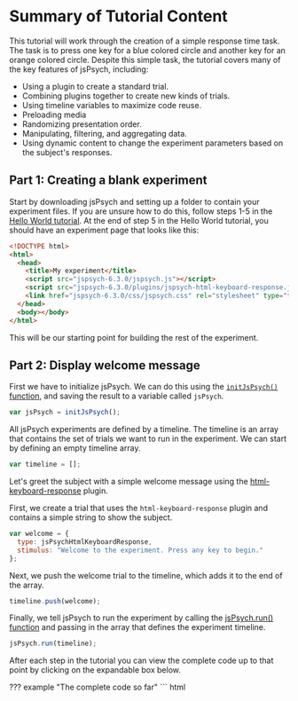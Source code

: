 # Summary of Tutorial Content

This tutorial will work through the creation of a simple response time task. The task is to press one key for a blue colored circle and another key for an orange colored circle. Despite this simple task, the tutorial covers many of the key features of jsPsych, including:

* Using a plugin to create a standard trial.
* Combining plugins together to create new kinds of trials.
* Using timeline variables to maximize code reuse.
* Preloading media
* Randomizing presentation order.
* Manipulating, filtering, and aggregating data.
* Using dynamic content to change the experiment parameters based on the subject's responses.

## Part 1: Creating a blank experiment

Start by downloading jsPsych and setting up a folder to contain your experiment files. If you are unsure how to do this, follow steps 1-5 in the [Hello World tutorial](hello-world.md). At the end of step 5 in the Hello World tutorial, you should have an experiment page that looks like this:

```html
<!DOCTYPE html>
<html>
  <head>
    <title>My experiment</title>
    <script src="jspsych-6.3.0/jspsych.js"></script>
    <script src="jspsych-6.3.0/plugins/jspsych-html-keyboard-response.js"></script>
    <link href="jspsych-6.3.0/css/jspsych.css" rel="stylesheet" type="text/css">
  </head>
  <body></body>
</html>
```

This will be our starting point for building the rest of the experiment.

## Part 2: Display welcome message

First we have to initialize jsPsych. We can do this using the [`initJsPsych()` function](/reference/jspsych.md#initjspsych), and saving the result to a variable called `jsPsych`.

```javascript
var jsPsych = initJsPsych();
```

All jsPsych experiments are defined by a timeline. The timeline is an array that contains the set of trials we want to run in the experiment. We can start by defining an empty timeline array.

```javascript
var timeline = [];
```

Let's greet the subject with a simple welcome message using the [html-keyboard-response](/plugins/jspsych-html-keyboard-response.md) plugin.

First, we create a trial that uses the `html-keyboard-response` plugin and contains a simple string to show the subject.

```javascript
var welcome = {
  type: jsPsychHtmlKeyboardResponse,
  stimulus: "Welcome to the experiment. Press any key to begin."
};
```

Next, we push the welcome trial to the timeline, which adds it to the end of the array.

```javascript
timeline.push(welcome);
```

Finally, we tell jsPsych to run the experiment by calling the [jsPsych.run() function](/reference/jspsych.md#jspsychrun) and passing in the array that defines the experiment timeline.

```javascript
jsPsych.run(timeline);
```
After each step in the tutorial you can view the complete code up to that point by clicking on the expandable box below.

??? example "The complete code so far"
    ``` html
    <!DOCTYPE html>
    <html>
      <head>
        <title>My experiment</title>
        <script src="jspsych-6.3.0/jspsych.js"></script>
        <script src="jspsych-6.3.0/plugins/jspsych-html-keyboard-response.js"></script>
        <link href="jspsych-6.3.0/css/jspsych.css" rel="stylesheet" type="text/css">
      </head>
      <body></body>
      <script>
        
        /* initialize jsPsych */
        var jsPsych = initJsPsych();

        /* create timeline */
        var timeline = [];

        /* define welcome message trial */
        var welcome = {
          type: jsPsychHtmlKeyboardResponse,
          stimulus: "Welcome to the experiment. Press any key to begin."
        };
        timeline.push(welcome);

        /* start the experiment */
        jsPsych.run(timeline);

      </script>
    </html>
    ```

## Part 3: Show instructions

We can use the same basic structure from part 2 to create a new trial that shows instructions to the subject. The only difference in this trial is that we will use HTML formatting to control how the instructions display and we will add a two second gap after the trial using the `post_trial_gap` parameter.

The trial definition looks like this:

```javascript
var instructions = {
  type: jsPsychHtmlKeyboardResponse,
  stimulus: `
    <p>In this experiment, a circle will appear in the center 
    of the screen.</p><p>If the circle is <strong>blue</strong>, 
    press the letter F on the keyboard as fast as you can.</p>
    <p>If the circle is <strong>orange</strong>, press the letter J 
    as fast as you can.</p>
    <div style='width: 700px;'>
    <div style='float: left;'><img src='img/blue.png'></img>
    <p class='small'><strong>Press the F key</strong></p></div>
    <div class='float: right;'><img src='img/orange.png'></img>
    <p class='small'><strong>Press the J key</strong></p></div>
    </div>
    <p>Press any key to begin.</p>
  `,
  post_trial_gap: 2000
};
```

!!! tip
    In JavaScript there are three different ways to define a `string`. You can use single quotes `'`, double quotes `"`, or backticks `` ` ``. Using backticks has two advantages over the other approaches, especially when you are creating long strings with HTML. You can extend the `string` across multiple lines and you can use [template strings](https://developer.mozilla.org/en-US/docs/Web/JavaScript/Reference/Template_literals) to easily incorporate variables.

Notice that the HTML includes `<img>` tags to display the images that the subject will be responding to. You'll need to download these image files. Right-click on each image below and select *Save image as...*. Put the images in a folder called `img` in the experiment folder you created in part 1.

![blue circle](../img/blue.png)
![orange circle](../img/orange.png)

Don't forget to add the trial to the timeline:

```javascript
timeline.push(instructions);
```

??? example "The complete code so far"

    ```html
    <!DOCTYPE html>
    <html>
      <head>
        <title>My experiment</title>
        <script src="jspsych-6.3.0/jspsych.js"></script>
        <script src="jspsych-6.3.0/plugins/jspsych-html-keyboard-response.js"></script>
        <link href="jspsych-6.3.0/css/jspsych.css" rel="stylesheet" type="text/css">
      </head>
      <body></body>
      <script>

        /* initialize jsPsych */
        var jsPsych = initJsPsych();

        /* create timeline */
        var timeline = [];

        /* define welcome message trial */
        var welcome = {
          type: jsPsychHtmlKeyboardResponse,
          stimulus: "Welcome to the experiment. Press any key to begin."
        };
        timeline.push(welcome);

        /* define instructions trial */
        var instructions = {
          type: jsPsychHtmlKeyboardResponse,
          stimulus: `
            <p>In this experiment, a circle will appear in the center 
            of the screen.</p><p>If the circle is <strong>blue</strong>, 
            press the letter F on the keyboard as fast as you can.</p>
            <p>If the circle is <strong>orange</strong>, press the letter J 
            as fast as you can.</p>
            <div style='width: 700px;'>
            <div style='float: left;'><img src='img/blue.png'></img>
            <p class='small'><strong>Press the F key</strong></p></div>
            <div class='float: right;'><img src='img/orange.png'></img>
            <p class='small'><strong>Press the J key</strong></p></div>
            </div>
            <p>Press any key to begin.</p>
          `,
          post_trial_gap: 2000
        };
        timeline.push(instructions);

        /* start the experiment */
        jsPsych.run(timeline);

      </script>
    </html>
    ```

## Part 4: Displaying stimuli and getting responses

Creating trials to show the stimuli is conceptually the same as creating a trial to show instructions, except that now we are displaying an image instead of text or html. This means we need to use a different plugin: jspsych-image-keyboard-response. We need to start by loading this plugin by adding a `<script>` tag to the document.

```html hl_lines="5"
<head>
  <title>My experiment</title>
  <script src="jspsych-6.3.0/jspsych.js"></script>
  <script src="jspsych-6.3.0/plugins/jspsych-html-keyboard-response.js"></script>
  <script src="jspsych-6.3.0/plugins/jspsych-image-keyboard-response.js"></script>
  <link href="jspsych-6.3.0/css/jspsych.css" rel="stylesheet" type="text/css">
</head>
```

For now, we will just show each image once. The path to the image file should be set as the `stimulus` parameter. We will also set the option for which keys the subject is allowed to use to respond (`choices`) so that only the 'f' and 'j' keys are valid responses.

```javascript
var blue_trial = {
  type: jsPsychImageKeyboardResponse,
  stimulus: 'img/blue.png',
  choices: ['f', 'j']
};

var orange_trial = {
  type: jsPsychImageKeyboardResponse,
  stimulus: 'img/orange.png',
  choices: ['f', 'j']
}
```

As usual, we need to add the trials to the timeline.

```javascript
timeline.push(blue_trial, orange_trial);
```

??? example "The complete code so far"

    ```html
    <!DOCTYPE html>
    <html>
      <head>
        <title>My experiment</title>
        <script src="jspsych-6.3.0/jspsych.js"></script>
        <script src="jspsych-6.3.0/plugins/jspsych-html-keyboard-response.js"></script>
        <script src="jspsych-6.3.0/plugins/jspsych-image-keyboard-response.js"></script>
        <link href="jspsych-6.3.0/css/jspsych.css" rel="stylesheet" type="text/css">
      </head>
      <body></body>
      <script>

        /* initialize jsPsych */
        var jsPsych = initJsPsych();

        /* create timeline */
        var timeline = [];

        /* define welcome message trial */
        var welcome = {
          type: jsPsychHtmlKeyboardResponse,
          stimulus: "Welcome to the experiment. Press any key to begin."
        };
        timeline.push(welcome);

        /* define instructions trial */
        var instructions = {
          type: jsPsychHtmlKeyboardResponse,
          stimulus: `
            <p>In this experiment, a circle will appear in the center 
            of the screen.</p><p>If the circle is <strong>blue</strong>, 
            press the letter F on the keyboard as fast as you can.</p>
            <p>If the circle is <strong>orange</strong>, press the letter J 
            as fast as you can.</p>
            <div style='width: 700px;'>
            <div style='float: left;'><img src='img/blue.png'></img>
            <p class='small'><strong>Press the F key</strong></p></div>
            <div class='float: right;'><img src='img/orange.png'></img>
            <p class='small'><strong>Press the J key</strong></p></div>
            </div>
            <p>Press any key to begin.</p>
          `,
          post_trial_gap: 2000
        };
        timeline.push(instructions);

        /* test trials */
        var blue_trial = {
          type: jsPsychImageKeyboardResponse,
          stimulus: 'img/blue.png',
          choices: ['f', 'j']
        };

        var orange_trial = {
          type: jsPsychImageKeyboardResponse,
          stimulus: 'img/orange.png',
          choices: ['f', 'j']
        }

        timeline.push(blue_trial, orange_trial);

        /* start the experiment */
        jsPsych.run(timeline);

      </script>
    </html>
    ```

## Part 5: Preloading media

Whenever we use media elements (images, audio, or video) in an experiment it is a good idea to preload them prior to needing them for a trial. By preloading media we ask the participant's browser to download the media ahead of needing it, so that when we do need to display or play it there is no lag from needing to download it. 

We are going to use the [jspsych-preload plugin](/plugins/jspsych-preload.md) to preload the two images. The [media preloading section](/overview/media-preloading.md) goes into a lot of detail about various options for preloading and different ways that you can use this plugin. Here we are simply going to give the plugin a list of the files that we want to be preloaded.

First we need to add the preload plugin to our `<head>` section.

```html hl_lines="6"
<head>
  <title>My experiment</title>
  <script src="jspsych-6.3.0/jspsych.js"></script>
  <script src="jspsych-6.3.0/plugins/jspsych-html-keyboard-response.js"></script>
  <script src="jspsych-6.3.0/plugins/jspsych-image-keyboard-response.js"></script>
  <script src="jspsych-6.3.0/plugins/jspsych-preload.js"></script>
  <link href="jspsych-6.3.0/css/jspsych.css" rel="stylesheet" type="text/css">
</head>
```


We'll put this trial at the very start of the experiment, so add this code before the `welcome` trial.

```js
var preload = {
  type: jsPsychPreload,
  images: ['img/blue.png', 'img/orange.png']
}
```

As always, add the trial to the timeline.

```js
timeline.push(preload);
```

??? example "The complete code so far"

    ```html
    <!DOCTYPE html>
    <html>
      <head>
        <title>My experiment</title>
        <script src="jspsych-6.3.0/jspsych.js"></script>
        <script src="jspsych-6.3.0/plugins/jspsych-html-keyboard-response.js"></script>
        <script src="jspsych-6.3.0/plugins/jspsych-image-keyboard-response.js"></script>
        <script src="jspsych-6.3.0/plugins/jspsych-preload.js"></script>
        <link href="jspsych-6.3.0/css/jspsych.css" rel="stylesheet" type="text/css">
      </head>
      <body></body>
      <script>

        /* initialize jsPsych */
        var jsPsych = initJsPsych();

        /* create timeline */
        var timeline = [];

        /* preload images */
        var preload = {
          type: jsPsychPreload,
          images: ['img/blue.png', 'img/orange.png']
        }
        timeline.push(preload);

        /* define welcome message trial */
        var welcome = {
          type: jsPsychHtmlKeyboardResponse,
          stimulus: "Welcome to the experiment. Press any key to begin."
        };
        timeline.push(welcome);

        /* define instructions trial */
        var instructions = {
          type: jsPsychHtmlKeyboardResponse,
          stimulus: `
            <p>In this experiment, a circle will appear in the center 
            of the screen.</p><p>If the circle is <strong>blue</strong>, 
            press the letter F on the keyboard as fast as you can.</p>
            <p>If the circle is <strong>orange</strong>, press the letter J 
            as fast as you can.</p>
            <div style='width: 700px;'>
            <div style='float: left;'><img src='img/blue.png'></img>
            <p class='small'><strong>Press the F key</strong></p></div>
            <div class='float: right;'><img src='img/orange.png'></img>
            <p class='small'><strong>Press the J key</strong></p></div>
            </div>
            <p>Press any key to begin.</p>
          `,
          post_trial_gap: 2000
        };
        timeline.push(instructions);

        /* test trials */
        var blue_trial = {
          type: jsPsychImageKeyboardResponse,
          stimulus: 'img/blue.png',
          choices: ['f', 'j']
        };

        var orange_trial = {
          type: jsPsychImageKeyboardResponse,
          stimulus: 'img/orange.png',
          choices: ['f', 'j']
        }

        timeline.push(blue_trial, orange_trial);

        /* start the experiment */
        jsPsych.run(timeline);

      </script>
    </html>
    ```

## Part 6: Timeline variables

In the full experiment, we will want more than two trials. One way we could do this is to create many more objects that define trials and push them all onto the timeline, but there is a more efficient way: using timeline variables.

The parameters for showing the blue and orange circle are very similar. The only difference is which image is displayed. Timeline variables allow us to define the procedure for showing the stimulus once, and then repeatedly use it with different variables. We'll see how, even in this relatively simple case, this can save us a lot of lines of code.

To start, let's make an array that contains all the different trials we want to run in the test phase. There are only two for the experiment: blue trials and orange trials.

```javascript
var test_stimuli = [
  { stimulus: "img/blue.png"},
  { stimulus: "img/orange.png"}
];
```

Instead of just showing the blue and orange circles, let's also set up the experiment to show a fixation cross (+) in between trials. We can define a trial to show the fixation cross for a fixed amount of time by using the `trial_duration` parameter of the html-keyboard-response plugin and setting the `choices` parameter to the special value `jsPsych.NO_KEYS`, which means that no responses will be accepted as a valid response and the trial will last however long the `trial_duration` parameter specifies.

```javascript
var fixation = {
  type: jsPsychHtmlKeyboardResponse,
  stimulus: '<div style="font-size:60px;">+</div>',
  choices: jsPsych.NO_KEYS,
  trial_duration: 1000,
}
```

To show the circles, we'll set up another trial with the image-keyboard-response plugin, but we'll use the function `jsPsych.timelineVariable()` to indicate that we want jsPsych to substitute the value of the parameter in from the timeline variables.

```javascript
var test = {
  type: jsPsychImageKeyboardResponse,
  stimulus: jsPsych.timelineVariable('stimulus'),
  choices: ['f', 'j']
}
```

To link the variables that we declared in the `test_stimuli` array with the call to `jsPsych.timelineVariable()` we need to create a new timeline and set the `timeline_variables` property:

```javascript
var test_procedure = {
  timeline: [fixation, test],
  timeline_variables: test_stimuli
}
```

We have to add the `test_procedure` to the main `timeline` array, but the `fixation` and `test` trial do not need to be added to `timeline` because they already exist on the `test_procedure` timeline.

```javascript
timeline.push(test_procedure);
```

What happens when the experiment reaches the test procedure? jsPsych will run the `test_procedure` timeline one time for each entry in the `test_stimuli` array (two times total, in this case). The first time through, jsPsych will substitute the timeline variables from the first array entry (blue image), and the second time through the second array entry will be used (orange image). Notice that the fixation trial occurs before both the orange and the blue circles, because the entire timeline of the `test_procedure` is repeated for each entry in the `timeline_variables` array.

??? example "The complete code so far"

    ```html
    <!DOCTYPE html>
    <html>
      <head>
        <title>My experiment</title>
        <script src="jspsych-6.3.0/jspsych.js"></script>
        <script src="jspsych-6.3.0/plugins/jspsych-html-keyboard-response.js"></script>
        <script src="jspsych-6.3.0/plugins/jspsych-image-keyboard-response.js"></script>
        <script src="jspsych-6.3.0/plugins/jspsych-preload.js"></script>
        <link href="jspsych-6.3.0/css/jspsych.css" rel="stylesheet" type="text/css">
      </head>
      <body></body>
      <script>

        /* initialize jsPsych */
        var jsPsych = initJsPsych();

        /* create timeline */
        var timeline = [];

        /* preload images */
        var preload = {
          type: jsPsychPreload,
          images: ['img/blue.png', 'img/orange.png']
        }
        timeline.push(preload);

        /* define welcome message trial */
        var welcome = {
          type: jsPsychHtmlKeyboardResponse,
          stimulus: "Welcome to the experiment. Press any key to begin."
        };
        timeline.push(welcome);

        /* define instructions trial */
        var instructions = {
          type: jsPsychHtmlKeyboardResponse,
          stimulus: `
            <p>In this experiment, a circle will appear in the center 
            of the screen.</p><p>If the circle is <strong>blue</strong>, 
            press the letter F on the keyboard as fast as you can.</p>
            <p>If the circle is <strong>orange</strong>, press the letter J 
            as fast as you can.</p>
            <div style='width: 700px;'>
            <div style='float: left;'><img src='img/blue.png'></img>
            <p class='small'><strong>Press the F key</strong></p></div>
            <div class='float: right;'><img src='img/orange.png'></img>
            <p class='small'><strong>Press the J key</strong></p></div>
            </div>
            <p>Press any key to begin.</p>
          `,
          post_trial_gap: 2000
        };
        timeline.push(instructions);

        /* test trials */
        var test_stimuli = [
          { stimulus: "img/blue.png"},
          { stimulus: "img/orange.png"}
        ];

        var fixation = {
          type: jsPsychHtmlKeyboardResponse,
          stimulus: '<div style="font-size:60px;">+</div>',
          choices: jsPsych.NO_KEYS,
          trial_duration: 1000,
        }

        var test = {
          type: jsPsychImageKeyboardResponse,
          stimulus: jsPsych.timelineVariable('stimulus'),
          choices: ['f', 'j']
        }

        var test_procedure = {
          timeline: [fixation, test],
          timeline_variables: test_stimuli
        }

        timeline.push(test_procedure);

        /* start the experiment */
        jsPsych.run(timeline);

      </script>
    </html>
    ```


## Part 7: Parameters for timelines with timeline variables

Right now our experiment is a measly two trials long. Even worse is that the order of the stimuli is the same every time! When we use timeline variables, we get access to some methods to randomize the order and repeat the trials. To randomize the order, simply set `randomize_order: true` on the object with the `timeline_variables`:

```javascript
var test_procedure = {
  timeline: [fixation, test],
  timeline_variables: test_stimuli,
  randomize_order: true
}
```

We can also easily make the test phase longer by setting the `repetitions` parameter. This parameter controls how many times the experiment will loop through all of the entries in the timeline_variables array. For example, if we set `repetitions: 5`, then the experiment will loop through the two entries in the timeline_variables 5 times, for a total of 10 test trials.

```javascript
var test_procedure = {
  timeline: [fixation, test],
  timeline_variables: test_stimuli,
  randomize_order: true,
  repetitions: 5
}
```
??? example "The complete code so far"

    ```html
    <!DOCTYPE html>
    <html>
      <head>
        <title>My experiment</title>
        <script src="jspsych-6.3.0/jspsych.js"></script>
        <script src="jspsych-6.3.0/plugins/jspsych-html-keyboard-response.js"></script>
        <script src="jspsych-6.3.0/plugins/jspsych-image-keyboard-response.js"></script>
        <script src="jspsych-6.3.0/plugins/jspsych-preload.js"></script>
        <link href="jspsych-6.3.0/css/jspsych.css" rel="stylesheet" type="text/css">
      </head>
      <body></body>
      <script>

        /* initialize jsPsych */
        var jsPsych = initJsPsych();

        /* create timeline */
        var timeline = [];

        /* preload images */
        var preload = {
          type: jsPsychPreload,
          images: ['img/blue.png', 'img/orange.png']
        }
        timeline.push(preload);

        /* define welcome message trial */
        var welcome = {
          type: jsPsychHtmlKeyboardResponse,
          stimulus: "Welcome to the experiment. Press any key to begin."
        };
        timeline.push(welcome);

        /* define instructions trial */
        var instructions = {
          type: jsPsychHtmlKeyboardResponse,
          stimulus: `
            <p>In this experiment, a circle will appear in the center 
            of the screen.</p><p>If the circle is <strong>blue</strong>, 
            press the letter F on the keyboard as fast as you can.</p>
            <p>If the circle is <strong>orange</strong>, press the letter J 
            as fast as you can.</p>
            <div style='width: 700px;'>
            <div style='float: left;'><img src='img/blue.png'></img>
            <p class='small'><strong>Press the F key</strong></p></div>
            <div class='float: right;'><img src='img/orange.png'></img>
            <p class='small'><strong>Press the J key</strong></p></div>
            </div>
            <p>Press any key to begin.</p>
          `,
          post_trial_gap: 2000
        };
        timeline.push(instructions);

        /* test trials */
        var test_stimuli = [
          { stimulus: "img/blue.png"},
          { stimulus: "img/orange.png"}
        ];

        var fixation = {
          type: jsPsychHtmlKeyboardResponse,
          stimulus: '<div style="font-size:60px;">+</div>',
          choices: jsPsych.NO_KEYS,
          trial_duration: 1000,
        }

        var test = {
          type: jsPsychImageKeyboardResponse,
          stimulus: jsPsych.timelineVariable('stimulus'),
          choices: ['f', 'j']
        }

        var test_procedure = {
          timeline: [fixation, test],
          timeline_variables: test_stimuli,
          randomize_order: true,
          repetitions: 5
        }

        timeline.push(test_procedure);

        /* start the experiment */
        jsPsych.run(timeline);

      </script>
    </html>
    ```

## Part 8: Using functions to generate parameters

One aspect of the experiment that could be improved is the duration of the fixation cross. As the experiment stands right now, the timing of the circles appearing is very predictable. We can change that by using a different value for the `trial_duration` parameter in the `fixation` trial for each trial. But how can we do that and keep the simple code structure we have now where we only have to define the fixation trial once? One option would be to add another timeline variable, like `"fixation_duration"` and use that to control the timing. But another option is to specify the `trial_duration` parameter as a function. If a parameter is a function, jsPsych will execute the function every time the trial runs. That means that if the function returns different results probabilistically, we can get a different parameter value every time the trial runs.

To do that here, we'll use one of the built-in randomization methods in [jsPsych's randomization module](/reference/jspsych-randomization.md). `jsPsych.randomization.sampleWithoutReplacement()` takes an array of items to sample from and generates a new array of length *N* by sampling without replacement.

```javascript
var fixation = {
  type: jsPsychHtmlKeyboardResponse,
  stimulus: '<div style="font-size:60px;">+</div>',
  choices: jsPsych.NO_KEYS,
  trial_duration: function(){
    return jsPsych.randomization.sampleWithoutReplacement([250, 500, 750, 1000, 1250, 1500, 1750, 2000], 1)[0];
  }
}
```

In the code above, we replaced the `trial_duration: 1000` parameter in `fixation` with a function. Inside the function, we take a sample from the array `[250, 500, 750, 1000, 1250, 1500, 1750, 2000]` of size 1 (second parameter to `jsPsych.randomization.sampleWithoutReplacement`). The return value from calling `jsPsych.randomization.sampleWithoutReplacement` is an array of length 1, so we add the `[0]` selection at the end to get the value out of the array.

??? example "The complete code so far"

    ```html
    <!DOCTYPE html>
    <html>
      <head>
        <title>My experiment</title>
        <script src="jspsych-6.3.0/jspsych.js"></script>
        <script src="jspsych-6.3.0/plugins/jspsych-html-keyboard-response.js"></script>
        <script src="jspsych-6.3.0/plugins/jspsych-image-keyboard-response.js"></script>
        <script src="jspsych-6.3.0/plugins/jspsych-preload.js"></script>
        <link href="jspsych-6.3.0/css/jspsych.css" rel="stylesheet" type="text/css">
      </head>
      <body></body>
      <script>

        /* initialize jsPsych */
        var jsPsych = initJsPsych();

        /* create timeline */
        var timeline = [];

        /* preload images */
        var preload = {
          type: jsPsychPreload,
          images: ['img/blue.png', 'img/orange.png']
        }
        timeline.push(preload);

        /* define welcome message trial */
        var welcome = {
          type: jsPsychHtmlKeyboardResponse,
          stimulus: "Welcome to the experiment. Press any key to begin."
        };
        timeline.push(welcome);

        /* define instructions trial */
        var instructions = {
          type: jsPsychHtmlKeyboardResponse,
          stimulus: `
            <p>In this experiment, a circle will appear in the center 
            of the screen.</p><p>If the circle is <strong>blue</strong>, 
            press the letter F on the keyboard as fast as you can.</p>
            <p>If the circle is <strong>orange</strong>, press the letter J 
            as fast as you can.</p>
            <div style='width: 700px;'>
            <div style='float: left;'><img src='img/blue.png'></img>
            <p class='small'><strong>Press the F key</strong></p></div>
            <div class='float: right;'><img src='img/orange.png'></img>
            <p class='small'><strong>Press the J key</strong></p></div>
            </div>
            <p>Press any key to begin.</p>
          `,
          post_trial_gap: 2000
        };
        timeline.push(instructions);

        /* test trials */
        var test_stimuli = [
          { stimulus: "img/blue.png"},
          { stimulus: "img/orange.png"}
        ];

        var fixation = {
          type: jsPsychHtmlKeyboardResponse,
          stimulus: '<div style="font-size:60px;">+</div>',
          choices: jsPsych.NO_KEYS,
          trial_duration: function(){
            return jsPsych.randomization.sampleWithoutReplacement([250, 500, 750, 1000, 1250, 1500, 1750, 2000], 1)[0];
          }
        }

        var test = {
          type: jsPsychImageKeyboardResponse,
          stimulus: jsPsych.timelineVariable('stimulus'),
          choices: ['f', 'j']
        }

        var test_procedure = {
          timeline: [fixation, test],
          timeline_variables: test_stimuli,
          randomize_order: true,
          repetitions: 5
        }

        timeline.push(test_procedure);

        /* start the experiment */
        jsPsych.run(timeline);

      </script>
    </html>
    ```

## Part 10: Displaying the data

We have created a complete, if simple, experiment at this point, so let's take a look at the data being generated. jsPsych has a built-in [function called `jsPsych.data.displayData()`](/reference/jspsych-data.md#jspsychdatadisplaydata) that is useful for debugging your experiment. It will remove all of the information on the screen and replace it with the raw data collected so far. This isn't terribly useful when you are actually running an experiment, but it's nice for checking the data during development.

We need the `displayData` function to execute when the experiment ends. One way to do this is to use the [`on_finish` callback function](/overview/callbacks.md#on_finish-experiment). This function will automatically execute once all the trials in the experiment are finished. We can specify this function in the experiment settings when we initialize jsPsych with the `initJsPsych` method.

```javascript
var jsPsych = initJsPsych({
  on_finish: function() {
    jsPsych.data.displayData();
  }
});
```

??? example "The complete code so far"

    ```html
    <!DOCTYPE html>
    <html>
      <head>
        <title>My experiment</title>
        <script src="jspsych-6.3.0/jspsych.js"></script>
        <script src="jspsych-6.3.0/plugins/jspsych-html-keyboard-response.js"></script>
        <script src="jspsych-6.3.0/plugins/jspsych-image-keyboard-response.js"></script>
        <script src="jspsych-6.3.0/plugins/jspsych-preload.js"></script>
        <link href="jspsych-6.3.0/css/jspsych.css" rel="stylesheet" type="text/css">
      </head>
      <body></body>
      <script>

        /* initialize jsPsych */
        var jsPsych = initJsPsych({
          on_finish: function() {
            jsPsych.data.displayData();
          }
        });

        /* create timeline */
        var timeline = [];

        /* preload images */
        var preload = {
          type: jsPsychPreload,
          images: ['img/blue.png', 'img/orange.png']
        }
        timeline.push(preload);

        /* define welcome message trial */
        var welcome = {
          type: jsPsychHtmlKeyboardResponse,
          stimulus: "Welcome to the experiment. Press any key to begin."
        };
        timeline.push(welcome);

        /* define instructions trial */
        var instructions = {
          type: jsPsychHtmlKeyboardResponse,
          stimulus: `
            <p>In this experiment, a circle will appear in the center 
            of the screen.</p><p>If the circle is <strong>blue</strong>, 
            press the letter F on the keyboard as fast as you can.</p>
            <p>If the circle is <strong>orange</strong>, press the letter J 
            as fast as you can.</p>
            <div style='width: 700px;'>
            <div style='float: left;'><img src='img/blue.png'></img>
            <p class='small'><strong>Press the F key</strong></p></div>
            <div class='float: right;'><img src='img/orange.png'></img>
            <p class='small'><strong>Press the J key</strong></p></div>
            </div>
            <p>Press any key to begin.</p>
          `,
          post_trial_gap: 2000
        };
        timeline.push(instructions);

        /* test trials */
        var test_stimuli = [
          { stimulus: "img/blue.png"},
          { stimulus: "img/orange.png"}
        ];

        var fixation = {
          type: jsPsychHtmlKeyboardResponse,
          stimulus: '<div style="font-size:60px;">+</div>',
          choices: jsPsych.NO_KEYS,
          trial_duration: function(){
            return jsPsych.randomization.sampleWithoutReplacement([250, 500, 750, 1000, 1250, 1500, 1750, 2000], 1)[0];
          }
        }

        var test = {
          type: jsPsychImageKeyboardResponse,
          stimulus: jsPsych.timelineVariable('stimulus'),
          choices: ['f', 'j']
        }

        var test_procedure = {
          timeline: [fixation, test],
          timeline_variables: test_stimuli,
          randomize_order: true,
          repetitions: 5
        }

        timeline.push(test_procedure);

        /* start the experiment */
        jsPsych.run(timeline);

      </script>
    </html>
    ```

## Part 11: Tagging trials with additional data

All trials in jsPsych can be tagged with additional arbitrary data. This data will get stored alongside the data that the plugin normally generates, which allows experimenters to record properties of a trial along with the data from the trial.

When might you use this feature? In this experiment, it would be nice to tag each trial with a circle as a `response` trial, so that the resulting data can be easily filtered to look at only the critical trials. We can do that like this.

```javascript
var test = {
  type: jsPsychImageKeyboardResponse,
  stimulus: jsPsych.timelineVariable('stimulus'),
  choices: ['f', 'j'],
  data: {
    task: 'response'
  }
}
```

We also could tag the test trials with a property that indicates what the correct response should be (F for the blue circles, J for the orange). In our current code, we are using the timeline variables feature of jsPsych to choose which circle gets presented on a trial. Since we want to tag the trials differently based on which circle is presented, we need to add the tagging data to the `test_stimuli` array, and then use the `jsPsych.timelineVariable()` function to get the value and assign it to a property in the `data` of the trial.

We start by modifying `test_stimuli`:

```javascript
var test_stimuli = [
  { stimulus: "img/blue.png",  correct_response: 'f'},
  { stimulus: "img/orange.png",  correct_response: 'j'}
];
```

Now we can use `timelineVariable()` in the `data` parameter of the `test` trial.

```javascript
var test = {
  type: jsPsychImageKeyboardResponse,
  stimulus: jsPsych.timelineVariable('stimulus'),
  choices: ['f', 'j'],
  data: {
    task: 'response',
    correct_response: jsPsych.timelineVariable('correct_response')
  }
}
```

Another kind of tagging that would be useful is to mark each fixation trial as such, to make removing the data from fixation trials easier. 

```js
var fixation = {
  type: jsPsychHtmlKeyboardResponse,
  stimulus: '<div style="font-size:60px;">+</div>',
  choices: jsPsych.NO_KEYS,
  trial_duration: function(){
    return jsPsych.randomization.sampleWithoutReplacement([250, 500, 750, 1000, 1250, 1500, 1750, 2000], 1)[0];
  },
  data: {
    task: 'fixation'
  }
}
```

??? example "The complete code so far"

    ```html
    <!DOCTYPE html>
    <html>
      <head>
        <title>My experiment</title>
        <script src="jspsych-6.3.0/jspsych.js"></script>
        <script src="jspsych-6.3.0/plugins/jspsych-html-keyboard-response.js"></script>
        <script src="jspsych-6.3.0/plugins/jspsych-image-keyboard-response.js"></script>
        <script src="jspsych-6.3.0/plugins/jspsych-preload.js"></script>
        <link href="jspsych-6.3.0/css/jspsych.css" rel="stylesheet" type="text/css">
      </head>
      <body></body>
      <script>

        /* initialize jsPsych */
        var jsPsych = initJsPsych({
          on_finish: function() {
            jsPsych.data.displayData();
          }
        });

        /* create timeline */
        var timeline = [];

        /* preload images */
        var preload = {
          type: jsPsychPreload,
          images: ['img/blue.png', 'img/orange.png']
        }
        timeline.push(preload);

        /* define welcome message trial */
        var welcome = {
          type: jsPsychHtmlKeyboardResponse,
          stimulus: "Welcome to the experiment. Press any key to begin."
        };
        timeline.push(welcome);

        /* define instructions trial */
        var instructions = {
          type: jsPsychHtmlKeyboardResponse,
          stimulus: `
            <p>In this experiment, a circle will appear in the center 
            of the screen.</p><p>If the circle is <strong>blue</strong>, 
            press the letter F on the keyboard as fast as you can.</p>
            <p>If the circle is <strong>orange</strong>, press the letter J 
            as fast as you can.</p>
            <div style='width: 700px;'>
            <div style='float: left;'><img src='img/blue.png'></img>
            <p class='small'><strong>Press the F key</strong></p></div>
            <div class='float: right;'><img src='img/orange.png'></img>
            <p class='small'><strong>Press the J key</strong></p></div>
            </div>
            <p>Press any key to begin.</p>
          `,
          post_trial_gap: 2000
        };
        timeline.push(instructions);

        /* test trials */
        var test_stimuli = [
          { stimulus: "img/blue.png",  correct_response: 'f'},
          { stimulus: "img/orange.png",  correct_response: 'j'}
        ];

        var fixation = {
          type: jsPsychHtmlKeyboardResponse,
          stimulus: '<div style="font-size:60px;">+</div>',
          choices: jsPsych.NO_KEYS,
          trial_duration: function(){
            return jsPsych.randomization.sampleWithoutReplacement([250, 500, 750, 1000, 1250, 1500, 1750, 2000], 1)[0];
          },
          data: {
            task: 'fixation'
          }
        }

        var test = {
          type: jsPsychImageKeyboardResponse,
          stimulus: jsPsych.timelineVariable('stimulus'),
          choices: ['f', 'j'],
          data: {
            task: 'response',
            correct_response: jsPsych.timelineVariable('correct_response')
          }
        }

        var test_procedure = {
          timeline: [fixation, test],
          timeline_variables: test_stimuli,
          randomize_order: true,
          repetitions: 5
        }

        timeline.push(test_procedure);

        /* start the experiment */
        jsPsych.run(timeline);

      </script>
      </html>
    ```

## Part 12: Manipulating data during the experiment

Now that the data from the test trials has a tag that describes the correct response, it would be easy to analyze the data after the fact and calculate whether the participant responded correctly.

But, we can also do this in jsPsych as the experiment runs to save time later and enable a limited set of data analysis directly in the experiment code.

To do this, we'll use the `on_finish` event of the test trial. We can assign a function to `on_finish`, and that function will receive an object containing the data generated by the trial. This object can be manipulated inside the function, and any changes made to the object will be stored in jsPsych's internal representation of the data.

For this example, we'll calculate whether the subject responded correctly, and add a new `correct` property to the data object.

```javascript
var test = {
  type: jsPsychImageKeyboardResponse,
  stimulus: jsPsych.timelineVariable('stimulus'),
  choices: ['f', 'j'],
  data: {
    task: 'response',
    correct_response: jsPsych.timelineVariable('correct_response')
  },
  on_finish: function(data){
    data.correct = jsPsych.pluginAPI.compareKeys(data.response, data.correct_response);
  }
}
```

The `data.response` value is a string representation of the key the subject pressed. We can compare this with the `data.correct_response` value, and assign this computed value to a new property `data.correct`.

??? example "The complete code so far"

    ```html
    <!DOCTYPE html>
    <html>
      <head>
        <title>My experiment</title>
        <script src="jspsych-6.3.0/jspsych.js"></script>
        <script src="jspsych-6.3.0/plugins/jspsych-html-keyboard-response.js"></script>
        <script src="jspsych-6.3.0/plugins/jspsych-image-keyboard-response.js"></script>
        <script src="jspsych-6.3.0/plugins/jspsych-preload.js"></script>
        <link href="jspsych-6.3.0/css/jspsych.css" rel="stylesheet" type="text/css">
      </head>
      <body></body>
      <script>

        /* initialize jsPsych */
        var jsPsych = initJsPsych({
          on_finish: function() {
            jsPsych.data.displayData();
          }
        });

        /* create timeline */
        var timeline = [];

        /* preload images */
        var preload = {
          type: jsPsychPreload,
          images: ['img/blue.png', 'img/orange.png']
        }
        timeline.push(preload);

        /* define welcome message trial */
        var welcome = {
          type: jsPsychHtmlKeyboardResponse,
          stimulus: "Welcome to the experiment. Press any key to begin."
        };
        timeline.push(welcome);

        /* define instructions trial */
        var instructions = {
          type: jsPsychHtmlKeyboardResponse,
          stimulus: `
            <p>In this experiment, a circle will appear in the center 
            of the screen.</p><p>If the circle is <strong>blue</strong>, 
            press the letter F on the keyboard as fast as you can.</p>
            <p>If the circle is <strong>orange</strong>, press the letter J 
            as fast as you can.</p>
            <div style='width: 700px;'>
            <div style='float: left;'><img src='img/blue.png'></img>
            <p class='small'><strong>Press the F key</strong></p></div>
            <div class='float: right;'><img src='img/orange.png'></img>
            <p class='small'><strong>Press the J key</strong></p></div>
            </div>
            <p>Press any key to begin.</p>
          `,
          post_trial_gap: 2000
        };
        timeline.push(instructions);

        /* test trials */
        var test_stimuli = [
          { stimulus: "img/blue.png",  correct_response: 'f'},
          { stimulus: "img/orange.png",  correct_response: 'j'}
        ];

        var fixation = {
          type: jsPsychHtmlKeyboardResponse,
          stimulus: '<div style="font-size:60px;">+</div>',
          choices: jsPsych.NO_KEYS,
          trial_duration: function(){
            return jsPsych.randomization.sampleWithoutReplacement([250, 500, 750, 1000, 1250, 1500, 1750, 2000], 1)[0];
          },
          data: {
            task: 'fixation'
          }
        }

        var test = {
          type: jsPsychImageKeyboardResponse,
          stimulus: jsPsych.timelineVariable('stimulus'),
          choices: ['f', 'j'],
          data: {
            task: 'response',
            correct_response: jsPsych.timelineVariable('correct_response')
          },
          on_finish: function(data){
            data.correct = jsPsych.pluginAPI.compareKeys(data.response, data.correct_response);
          }
        }

        var test_procedure = {
          timeline: [fixation, test],
          timeline_variables: test_stimuli,
          randomize_order: true,
          repetitions: 5
        }

        timeline.push(test_procedure);

        /* start the experiment */
        jsPsych.run(timeline);

      </script>
    </html>
    ```


## Part 13: Data aggregation

jsPsych provides a limited set of analysis functions to allow you to calculate things like mean response times for a selected set of trials. In this part, we'll use these functions to add a final trial to the experiment that tells the subject their accuracy and their mean response time for correct responses.

We'll use the `html-keyboard-response` plugin. Because the text that we want to display changes based on the subject's performance in the experiment, we need to use a function for the `stimulus` parameter and return the desired text.

Here's what the code looks like, and a description follows below.

```js
var debrief_block = {
  type: jsPsychHtmlKeyboardResponse,
  stimulus: function() {

    var trials = jsPsych.data.get().filter({task: 'response'});
    var correct_trials = trials.filter({correct: true});
    var accuracy = Math.round(correct_trials.count() / trials.count() * 100);
    var rt = Math.round(correct_trials.select('rt').mean());

    return `<p>You responded correctly on ${accuracy}% of the trials.</p>
      <p>Your average response time was ${rt}ms.</p>
      <p>Press any key to complete the experiment. Thank you!</p>`;

  }
};

timeline.push(debrief_block);
```

To create the variable `trials`, we use `jsPsych.data.get()` which returns a jsPsych data collection containing all of the data from the experiment. We can then use `.filter` to select only the trials where `task` is `'response'` (a benefit of tagging the trials in part 11). `trials` contains all of the data from the trials where a circle was shown.

To get only the correct trials, we can use `.filter()` again to select only the trials from the `trials` data collection where the property `correct` is `true`.

To calculate accuracy, we can use the `.count()` method to determine how many trials were correct and how many trials there were total. We also use `Math.round()` to avoid extra digits after the decimal.

Finally, to calculate the mean response time on correct trials, we use the `.select` method on the `correct_trials` data collection to select only the `'rt'` property of those trials. We can then use the `.mean()` method to find the mean of all the RT values.

## The final code

This code is available in the `/examples` folder in the jsPsych release download. It is called `demo-simple-rt-task.html`.

```html
<!DOCTYPE html>
<html>
  <head>
    <title>My experiment</title>
    <script src="jspsych-6.3.0/jspsych.js"></script>
    <script src="jspsych-6.3.0/plugins/jspsych-html-keyboard-response.js"></script>
    <script src="jspsych-6.3.0/plugins/jspsych-image-keyboard-response.js"></script>
    <script src="jspsych-6.3.0/plugins/jspsych-preload.js"></script>
    <link href="jspsych-6.3.0/css/jspsych.css" rel="stylesheet" type="text/css">
  </head>
  <body></body>
  <script>

    /* initialize jsPsych */
    var jsPsych = initJsPsych({
      on_finish: function() {
        jsPsych.data.displayData();
      }
    });

    /* create timeline */
    var timeline = [];

    /* preload images */
    var preload = {
      type: jsPsychPreload,
      images: ['img/blue.png', 'img/orange.png']
    }
    timeline.push(preload);

    /* define welcome message trial */
    var welcome = {
      type: jsPsychHtmlKeyboardResponse,
      stimulus: "Welcome to the experiment. Press any key to begin."
    };
    timeline.push(welcome);

    /* define instructions trial */
    var instructions = {
      type: jsPsychHtmlKeyboardResponse,
      stimulus: `
        <p>In this experiment, a circle will appear in the center 
        of the screen.</p><p>If the circle is <strong>blue</strong>, 
        press the letter F on the keyboard as fast as you can.</p>
        <p>If the circle is <strong>orange</strong>, press the letter J 
        as fast as you can.</p>
        <div style='width: 700px;'>
        <div style='float: left;'><img src='img/blue.png'></img>
        <p class='small'><strong>Press the F key</strong></p></div>
        <div class='float: right;'><img src='img/orange.png'></img>
        <p class='small'><strong>Press the J key</strong></p></div>
        </div>
        <p>Press any key to begin.</p>
      `,
      post_trial_gap: 2000
    };
    timeline.push(instructions);

    /* test trials */
    var test_stimuli = [
      { stimulus: "img/blue.png",  correct_response: 'f'},
      { stimulus: "img/orange.png",  correct_response: 'j'}
    ];

    var fixation = {
      type: jsPsychHtmlKeyboardResponse,
      stimulus: '<div style="font-size:60px;">+</div>',
      choices: jsPsych.NO_KEYS,
      trial_duration: function(){
        return jsPsych.randomization.sampleWithoutReplacement([250, 500, 750, 1000, 1250, 1500, 1750, 2000], 1)[0];
      },
      data: {
        task: 'fixation'
      }
    }

    var test = {
      type: jsPsychImageKeyboardResponse,
      stimulus: jsPsych.timelineVariable('stimulus'),
      choices: ['f', 'j'],
      data: {
        task: 'response',
        correct_response: jsPsych.timelineVariable('correct_response')
      },
      on_finish: function(data){
        data.correct = jsPsych.pluginAPI.compareKeys(data.response, data.correct_response);
      }
    }

    var test_procedure = {
      timeline: [fixation, test],
      timeline_variables: test_stimuli,
      repetitions: 5,
      randomize_order: true
    }
    timeline.push(test_procedure);

    /* define debrief */

    var debrief_block = {
      type: jsPsychHtmlKeyboardResponse,
      stimulus: function() {

        var trials = jsPsych.data.get().filter({task: 'response'});
        var correct_trials = trials.filter({correct: true});
        var accuracy = Math.round(correct_trials.count() / trials.count() * 100);
        var rt = Math.round(correct_trials.select('rt').mean());

        return `<p>You responded correctly on ${accuracy}% of the trials.</p>
          <p>Your average response time was ${rt}ms.</p>
          <p>Press any key to complete the experiment. Thank you!</p>`;

      }
    };
    timeline.push(debrief_block);

    /* start the experiment */
    jsPsych.run(timeline);
    
  </script>
</html>
```
